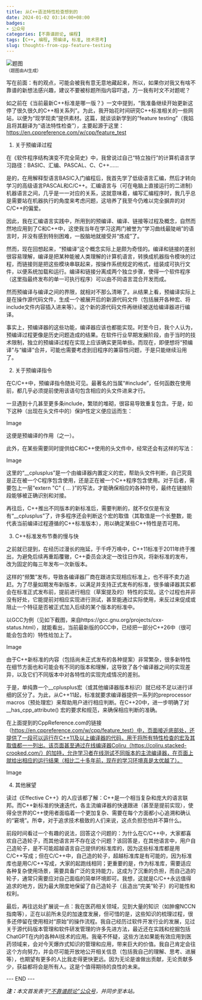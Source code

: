 ```yaml
---
title: 从C++语法特性检查想到的
date: 2024-01-02 03:14:00+08:00
badges:
- 公众号
categories: [不靠谱颜论, 编程]
tags: [C++, 编程, 预编译, 标准, 技术思考]
slug: thoughts-from-cpp-feature-testing
---
```


<div class="p-3 text-center">
  <img class="img-fluid" src="/images/2024/0102/01.png" alt="题图" style="max-width:640px">
  <div><small>（题图由AI生成）</small></div>
</div>

写在前面：有的观点，可能会被我有意无意地藏起来，所以，如果你对我又有啥不靠谱的新想法感兴趣，建议不要被标题所指内容吓退，万一我有时文不对题呢？

如之前在《当前最新C++标准是哪一版？》一文中提到，“我准备继续开始更新这停了很久很久的C++相关系列”。为此，我开始花时间研究C++标准相关的一些网站，以便为“现学现卖”提供素材。这篇，就谈谈新学到的“feature testing”（我姑且将其翻译为“语法特性检查”），主要起源于这里：https://en.cppreference.com/w/cpp/feature_test

1. 关于预编译过程

在《软件程序结构演变不完全简史》中，我曾说过自己“特立独行”的计算机语言学习路径：BASIC、汇编、PASCAL、C、C++……

是的，在用解释型语言BASIC入门编程后，我首先学了低级语言汇编，然后才转向学习的高级语言PASCAL和C/C++。汇编语言与（可在电脑上直接运行的二进制）机器语言之间，几乎是一一对应的关系，这就意味着，编写汇编程序时，我几乎总是需要站在机器执行的角度来考虑问题，这培养了我至今仍难以完全摒弃的对C/C++的偏爱。

因此，我在汇编语言实践中，所用到的预编译、编译、链接等过程及概念，自然而然地应用到了C和C++中，这使我当年在学习这两门被誉为“学习曲线最陡峭”的语言时，并没有感到特别困难，一股脑地就接受并“炼成”了。

然而，现在回想起来，“预编译”这个概念实际上是颇为奇怪的。编译和链接的差别很容易理解，编译是把某种能被人类理解的计算机语言，转换成机器指令模块的过程，而链接则是把这些模块串联起来，按操作系统规定的格式，组装成可执行文件，以便系统加载和运行。编译和链接分离成两个独立步骤，使得一个软件程序（这里指最终发布的单一可执行程序）可以由不同语言混合开发而成。

然而预编译与编译之间的界限，就相对不那么清晰了。从结果上看，预编译实际上是在操作源代码文件，生成一个被展开后的新源代码文件（包括展开各种宏、将include文件内容插入进来等）。这个新的源代码文件再继续被送给编译器进行编译。

事实上，预编译器的这些功能，编译器应该也都能实现。时至今日，我个人认为，预编译过程更像是历史问题造成的结果。在软件行业早期发展阶段，由于当时的技术限制，独立的预编译过程在实现上应该确实更简单些。而现在，即便想将“预编译”与“编译”合并，可能也需要考虑到旧程序的兼容性问题，于是只能继续沿用了。

2. 关于预编译指令

在C/C++中，预编译指令随处可见。最著名的当属“#include”，任何函数在使用前，都几乎必须提前使用该语句包含相应的头文件进来才行。

一旦遇到十几甚至更多条include，繁琐的堆砌，很容易导致重复包含。于是，如下这种（出现在头文件中的）保护性定义便应运而生：

Image

这便是预编译的作用（之一）。

此外，在某些需要同时提供给C和C++使用的头文件中，经常还会有这样的写法：

Image

这里的“__cplusplus”是一个由编译器内置定义的宏，帮助头文件判断，自己究竟是正在被一个C程序包含使用，还是正在被一个C++程序包含使用。对于后者，需要包上一层“extern "C" { ... }”的写法，才能确保相应的各种符号，最终在链接阶段能够被正确识别和对接。

再往后，C++推出不同版本的新标准后，需要判断的，就不仅仅是有没有“__cplusplus”了，许多程序还会判断这个宏的取值（其取值是一个长整数，能代表当前编译过程遵循的C++标准版本），用以确定某些C++特性是否可用。

3. C++标准发布节奏的慢与快

之前就已提到，在经历过漫长的拖延，于千呼万唤中，C++11标准于2011年终于推出，为避免后续再重蹈覆辙，C++委员会决定一改往日作风，将新标准的发布，改为固定的每三年发布一次新版本。

这样的“频繁”发布，导致各编译器厂商在跟进实现相应标准上，也不得不卖力追赶。为了尽量如期发布新版本，以满足并支持正式发布的标准，很多编译器其实都会在标准正式发布前，提前进行相应（草案提及的）特性的实现。这个过程也并非没有好处，它能提前对相应实现进行测试，甚至能通过实际使用，来反过来促成或阻止一个特征是否被正式加入后续的某个版本的标准中。

以GCC为例（见如下截图，来自https://gcc.gnu.org/projects/cxx-status.html），就能看出，当前最新版的GCC中，已经把一部分C++26中（很可能会包含的）特性给加上了。

Image

由于C++新标准的内容（包括尚未正式发布的各种提案）非常繁杂，很多新特性在细节方面也和可能会有不同的版本和理解，这导致了各个编译器之间的实现差异，以及它们不同版本中对各特性的实现完成情况的差别。

于是，单纯靠一个__cplusplus宏（或其他编译器版本标识）就已经不足以进行详细的区分了。为此，从C++11起，标准就要求编译器提供一系列的preprocessor macros（预处理宏）来帮助用户进行相应判断。在C++20中，进一步明确了对 __has_cpp_attribute() 宏的要求和规范，来确保相应判断的准确。

在上面提到的CppReference.com的链接（https://en.cppreference.com/w/cpp/feature_test）中，页面接近底部处，还提供了一段可以运行在C++11及以上编译器的代码，用于将所有特性检查的宏及其取值都一一列出。该页面甚至通过在线编译器Coliru（https://coliru.stacked-crooked.com/）的加持，允许学习者在线测试不同版本的主流编译器，在页面上就给出相应的运行结果（相比二十多年前，现在的学习环境真是太优越了）。

Image


4. 其他展望

读过《Effective C++》的人应该都了解：C++是一个相当复杂和庞大的语言联邦。而C++新标准的快速迭代，各主流编译器的快速跟进（甚至是提前实现），使得全世界的C++使用者面临着一个更加复杂、需要在每个方面都小心追溯和确认的“窘境”。所幸，对于追求技术极致的人们来说，这点负担恐怕并不算什么。

前段时间看过一个有趣的说法，回答这个问题的：为什么在C/C++中，大家都喜欢自己造轮子，而其他语言并不存在这个问题？该回答是，在其他语言中，用户自己造轮子，是不可能超越语言自己提供的标准库的，因为这些标准库都是用C/C++写成；但在C/C++中，自己造的轮子，超越标准库是有可能的，因为标准库也是用C/C++写成，大家的起跑线相同；更重要的是，作为标准库，需要适应各种复杂使用场景，需要具备广泛的支持能力，这成为了沉重的负担，而自己造的轮子，通常只需要应对自己面临的简单环境即可。我想，这就是C/C++永远值得追求的地方，因为最大限度地保留了自己造轮子（且造出“完美”轮子）的可能性和权利。

最后，再往远处扩展说一点：我在医药相关领域，见到大量的知识（如肿瘤NCCN指南等），正在以前所未见的加速度发展，但可惜的是，这些知识的梳理过程，很多还停留在使用相对“原始”的操作流程。我自己经历过软件开发行业的发展，见过关于源代码版本管理和软件研发管理的许多先进方法，最近还在实践和挖掘包括ChatGPT在内的各种AI技术的应用。我毫不怀疑，这些方法如果能有效应用到医药领域来，会对今天爆炸式知识的管理和应用，带来巨大的价值。我自己肯定会往这个方向努力，并会尽可能开放地公开相关信息（包括我自己的理解、思考、进展等），也期望有更多的人比我走得更快更远。因为无论是谁做出贡献，无论贡献多少，获益都将会是所有人。这是个值得期待的良性的未来。

<div class="p-5 text-center">--- END ---</div>

<i><b>注：</b>本文首发表于[“不靠谱颜论”公众号](https://mp.weixin.qq.com/s/xa9pJ-ZgqvJicTRdofndXQ)，并同步至本站。</i>
